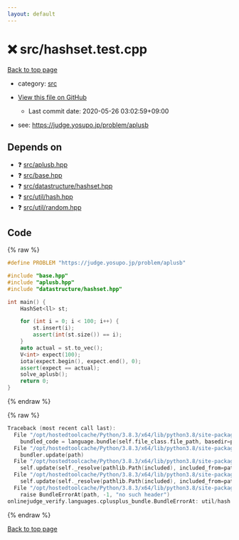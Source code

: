 ```yaml
---
layout: default
---
```


<!-- mathjax config similar to math.stackexchange -->
<script type="text/javascript" async
  src="https://cdnjs.cloudflare.com/ajax/libs/mathjax/2.7.5/MathJax.js?config=TeX-MML-AM_CHTML">
</script>
<script type="text/x-mathjax-config">
  MathJax.Hub.Config({
    TeX: { equationNumbers: { autoNumber: "AMS" }},
    tex2jax: {
      inlineMath: [ ['$','$'] ],
      processEscapes: true
    },
    "HTML-CSS": { matchFontHeight: false },
    displayAlign: "left",
    displayIndent: "2em"
  });
</script>

<script type="text/javascript" src="https://cdnjs.cloudflare.com/ajax/libs/jquery/3.4.1/jquery.min.js"></script>
<script src="https://cdn.jsdelivr.net/npm/jquery-balloon-js@1.1.2/jquery.balloon.min.js" integrity="sha256-ZEYs9VrgAeNuPvs15E39OsyOJaIkXEEt10fzxJ20+2I=" crossorigin="anonymous"></script>
<script type="text/javascript" src="../../assets/js/copy-button.js"></script>
<link rel="stylesheet" href="../../assets/css/copy-button.css" />


# :x: src/hashset.test.cpp

<a href="../../index.html">Back to top page</a>

* category: <a href="../../index.html#25d902c24283ab8cfbac54dfa101ad31">src</a>
* <a href="{{ site.github.repository_url }}/blob/master/src/hashset.test.cpp">View this file on GitHub</a>
    - Last commit date: 2020-05-26 03:02:59+09:00


* see: <a href="https://judge.yosupo.jp/problem/aplusb">https://judge.yosupo.jp/problem/aplusb</a>


## Depends on

* :question: <a href="../../library/src/aplusb.hpp.html">src/aplusb.hpp</a>
* :question: <a href="../../library/src/base.hpp.html">src/base.hpp</a>
* :question: <a href="../../library/src/datastructure/hashset.hpp.html">src/datastructure/hashset.hpp</a>
* :question: <a href="../../library/src/util/hash.hpp.html">src/util/hash.hpp</a>
* :question: <a href="../../library/src/util/random.hpp.html">src/util/random.hpp</a>


## Code

<a id="unbundled"></a>
{% raw %}
```cpp
#define PROBLEM "https://judge.yosupo.jp/problem/aplusb"

#include "base.hpp"
#include "aplusb.hpp"
#include "datastructure/hashset.hpp"

int main() {
    HashSet<ll> st;

    for (int i = 0; i < 100; i++) {
        st.insert(i);
        assert(int(st.size()) == i);
    }
    auto actual = st.to_vec();
    V<int> expect(100);
    iota(expect.begin(), expect.end(), 0);
    assert(expect == actual);
    solve_aplusb();
    return 0;
}

```
{% endraw %}

<a id="bundled"></a>
{% raw %}
```cpp
Traceback (most recent call last):
  File "/opt/hostedtoolcache/Python/3.8.3/x64/lib/python3.8/site-packages/onlinejudge_verify/docs.py", line 349, in write_contents
    bundled_code = language.bundle(self.file_class.file_path, basedir=pathlib.Path.cwd())
  File "/opt/hostedtoolcache/Python/3.8.3/x64/lib/python3.8/site-packages/onlinejudge_verify/languages/cplusplus.py", line 185, in bundle
    bundler.update(path)
  File "/opt/hostedtoolcache/Python/3.8.3/x64/lib/python3.8/site-packages/onlinejudge_verify/languages/cplusplus_bundle.py", line 307, in update
    self.update(self._resolve(pathlib.Path(included), included_from=path))
  File "/opt/hostedtoolcache/Python/3.8.3/x64/lib/python3.8/site-packages/onlinejudge_verify/languages/cplusplus_bundle.py", line 307, in update
    self.update(self._resolve(pathlib.Path(included), included_from=path))
  File "/opt/hostedtoolcache/Python/3.8.3/x64/lib/python3.8/site-packages/onlinejudge_verify/languages/cplusplus_bundle.py", line 187, in _resolve
    raise BundleErrorAt(path, -1, "no such header")
onlinejudge_verify.languages.cplusplus_bundle.BundleErrorAt: util/hash.hpp: line -1: no such header

```
{% endraw %}

<a href="../../index.html">Back to top page</a>


